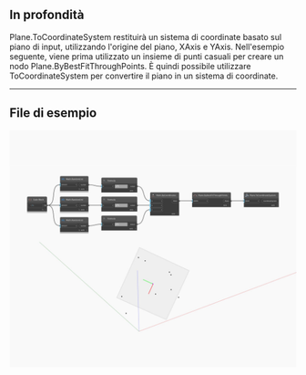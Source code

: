 ## In profondità
Plane.ToCoordinateSystem restituirà un sistema di coordinate basato sul piano di input, utilizzando l'origine del piano, XAxis e YAxis. Nell'esempio seguente, viene prima utilizzato un insieme di punti casuali per creare un nodo Plane.ByBestFitThroughPoints. È quindi possibile utilizzare ToCoordinateSystem per convertire il piano in un sistema di coordinate.
___
## File di esempio

![ToCoordinateSystem](./Autodesk.DesignScript.Geometry.Plane.ToCoordinateSystem_img.jpg)

